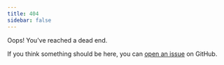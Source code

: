 ```yaml
---
title: 404 
sidebar: false
---
```


Oops! You've reached a dead end.

If you think something should be here, you can [open an issue](https://github.com/openms/openms.org/issues) on GitHub. 
